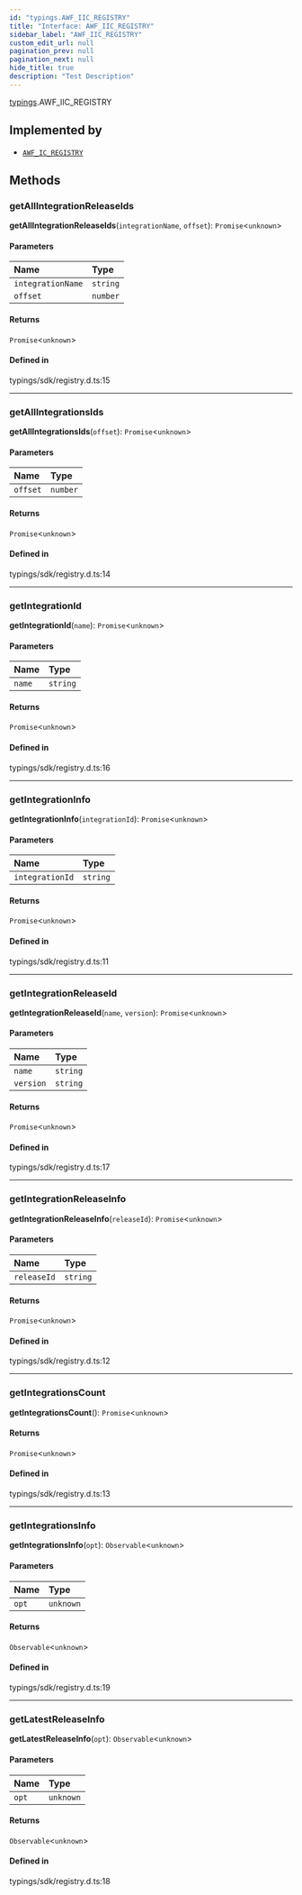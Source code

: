 ```yaml
---
id: "typings.AWF_IIC_REGISTRY"
title: "Interface: AWF_IIC_REGISTRY"
sidebar_label: "AWF_IIC_REGISTRY"
custom_edit_url: null
pagination_prev: null
pagination_next: null
hide_title: true
description: "Test Description"
---
```


[typings](../namespaces/typings.md).AWF_IIC_REGISTRY

## Implemented by

- [`AWF_IC_REGISTRY`](../classes/sdk.AWF_IC_REGISTRY.md)

## Methods

### getAllIntegrationReleaseIds

**getAllIntegrationReleaseIds**(`integrationName`, `offset`): `Promise`<`unknown`\>

#### Parameters

| Name | Type |
| :------ | :------ |
| `integrationName` | `string` |
| `offset` | `number` |

#### Returns

`Promise`<`unknown`\>

#### Defined in

typings/sdk/registry.d.ts:15

___

### getAllIntegrationsIds

**getAllIntegrationsIds**(`offset`): `Promise`<`unknown`\>

#### Parameters

| Name | Type |
| :------ | :------ |
| `offset` | `number` |

#### Returns

`Promise`<`unknown`\>

#### Defined in

typings/sdk/registry.d.ts:14

___

### getIntegrationId

**getIntegrationId**(`name`): `Promise`<`unknown`\>

#### Parameters

| Name | Type |
| :------ | :------ |
| `name` | `string` |

#### Returns

`Promise`<`unknown`\>

#### Defined in

typings/sdk/registry.d.ts:16

___

### getIntegrationInfo

**getIntegrationInfo**(`integrationId`): `Promise`<`unknown`\>

#### Parameters

| Name | Type |
| :------ | :------ |
| `integrationId` | `string` |

#### Returns

`Promise`<`unknown`\>

#### Defined in

typings/sdk/registry.d.ts:11

___

### getIntegrationReleaseId

**getIntegrationReleaseId**(`name`, `version`): `Promise`<`unknown`\>

#### Parameters

| Name | Type |
| :------ | :------ |
| `name` | `string` |
| `version` | `string` |

#### Returns

`Promise`<`unknown`\>

#### Defined in

typings/sdk/registry.d.ts:17

___

### getIntegrationReleaseInfo

**getIntegrationReleaseInfo**(`releaseId`): `Promise`<`unknown`\>

#### Parameters

| Name | Type |
| :------ | :------ |
| `releaseId` | `string` |

#### Returns

`Promise`<`unknown`\>

#### Defined in

typings/sdk/registry.d.ts:12

___

### getIntegrationsCount

**getIntegrationsCount**(): `Promise`<`unknown`\>

#### Returns

`Promise`<`unknown`\>

#### Defined in

typings/sdk/registry.d.ts:13

___

### getIntegrationsInfo

**getIntegrationsInfo**(`opt`): `Observable`<`unknown`\>

#### Parameters

| Name | Type |
| :------ | :------ |
| `opt` | `unknown` |

#### Returns

`Observable`<`unknown`\>

#### Defined in

typings/sdk/registry.d.ts:19

___

### getLatestReleaseInfo

**getLatestReleaseInfo**(`opt`): `Observable`<`unknown`\>

#### Parameters

| Name | Type |
| :------ | :------ |
| `opt` | `unknown` |

#### Returns

`Observable`<`unknown`\>

#### Defined in

typings/sdk/registry.d.ts:18
